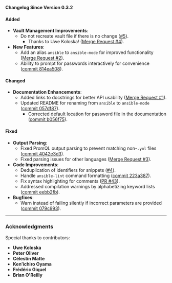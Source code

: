 **Changelog Since Version 0.3.2**

#### **Added**
- **Vault Management Improvements**:
  - Do not recreate vault file if there is no change ([#5](https://gitlab.com/emacs-ansible/emacs-ansible/-/issues/5)).
    - Thanks to Uwe Koloska! ([Merge Request #4](https://gitlab.com/emacs-ansible/emacs-ansible/-/merge_requests/4)).
- **New Features**:
  - Add an alias `ansible` to `ansible-mode` for improved functionality ([Merge Request #2](https://gitlab.com/emacs-ansible/emacs-ansible/-/merge_requests/2)).
  - Ability to prompt for passwords interactively for convenience ([commit 814ea508](https://gitlab.com/emacs-ansible/emacs-ansible/-/commit/814ea508dba6d30f4e8e8f82193e97eb4544268d)).

#### **Changed**
- **Documentation Enhancements**:
  - Added links to docstrings for better API usability ([Merge Request #1](https://gitlab.com/emacs-ansible/emacs-ansible/-/merge_requests/1)).
  - Updated README for renaming from `ansible` to `ansible-mode` ([commit 057df87](https://gitlab.com/emacs-ansible/emacs-ansible/-/commit/057df87c556a5f1ccaf98078aec5c9f413df17e1)).
	- Corrected default location for password file in the documentation ([commit b056f75](https://gitlab.com/emacs-ansible/emacs-ansible/-/commit/b056f75ff65cf6a7325274ec7a326bcacb9a751f)).

#### **Fixed**
- **Output Parsing**:
  - Fixed PromQL output parsing to prevent matching non-`.yml` files ([commit 4042e3d3](https://gitlab.com/emacs-ansible/emacs-ansible/-/commit/4042e3d3d115f442a007448c54d3dd9b21bbd0ec)).
  - Fixed parsing issues for other languages ([Merge Request #3](https://gitlab.com/emacs-ansible/emacs-ansible/-/merge_requests/3)).
- **Code Improvements**:
  - Deduplication of identifiers for snippets ([#4](https://gitlab.com/emacs-ansible/emacs-ansible/-/issues/4)).
  - Handle `ansible-lint` command formatting ([commit 223a387](https://gitlab.com/emacs-ansible/emacs-ansible/-/commit/223a387f7a61f6f557e85fc7dfef0999f81523d)).
  - Fix syntax highlighting for comments ([PR #43](https://gitlab.com/emacs-ansible/emacs-ansible/-/pull_requests/43)).
  - Addressed compilation warnings by alphabetizing keyword lists ([commit eebb2fb](https://gitlab.com/emacs-ansible/emacs-ansible/-/commit/eebb2fb49d3c0a0586d1e4ead9ba618c7d003cae)).
- **Bugfixes**:
  - Warn instead of failing silently if incorrect parameters are provided ([commit 079c993](https://gitlab.com/emacs-ansible/emacs-ansible/-/commit/079c993b0825eef7c527f1e9083c3f0a0fefc01d)).

---

### **Acknowledgments**
Special thanks to contributors:
- **Uwe Koloska**
- **Peter Oliver**
- **Célestin Matte**
- **Ken’ichiro Oyama**
- **Frédéric Giquel**
- **Brian O'Reilly**
